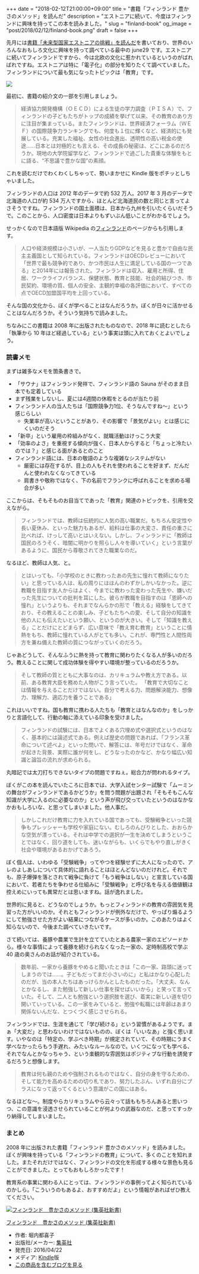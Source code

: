 +++
date = "2018-02-12T21:00:00+09:00"
title = "書籍「フィンランド 豊かさのメソッド」を読んだ"
description = "エストニアに続いて、今度はフィンランドに興味を持ってこの本を読みました。"
slug = "finland-book"
og_image = "post/2018/02/12/finland-book.png"
draft = false
+++

先月には<a href="https://june29.jp/2018/01/17/estonia-book/">書籍「未来型国家エストニアの挑戦」を読んだ</a>を書いており、世界のいろんなおもしろ文化に興味を持って調べている最中の june29 です。エストニアに続いてフィンランドですから、今は北欧の文化に惹かれているというのがばればれですね。エストニアは特に「電子化」の部分を知りたくて調べていました。フィンランドについて最も気になったトピックは「教育」です。

<img src="/post/2018/02/12/finland-book.png">

最初に、書籍の紹介文の一部を引用しましょう。

> 経済協力開発機構（ＯＥＣＤ）による生徒の学力調査（ＰＩＳＡ）で、フィンランドの子どもたちがトップの成績を挙げて以来、その教育のあり方に注目が集まっている。またフィンランドは、世界経済フォーラム（ＷＥＦ）の国際競争力ランキングでも、何度も１位に輝くなど、経済的にも発展している。充実した福祉、女性の社会進出、透明性の高い税金の使途……日本とは対極的とも言える、その成長の秘密は、どこにあるのだろうか。現地の大学院留学など、フィンランドで過ごした貴重な体験をもとに語る、“不思議で豊かな国”の素顔。

これを読むだけでわくわくしちゃって、勢いまかせに Kindle 版をポチッとしちゃいました。

フィンランドの人口は 2012 年のデータで約 532 万人。2017 年 3 月のデータで北海道の人口が約 534 万人ですから、ほとんど北海道民の数と同じと言ってよさそうですね。フィンランドの国土面積は、日本から九州を引いたくらいだそうで。このことから、人口密度は日本よりもずいぶん低いことがわかるでしょう。

せっかくなので日本語版 Wikipedia の<a href="https://ja.wikipedia.org/wiki/%E3%83%95%E3%82%A3%E3%83%B3%E3%83%A9%E3%83%B3%E3%83%89">フィンランド</a>のページからも引用します。

> 人口や経済規模は小さいが、一人当たりGDPなどを見ると豊かで自由な民主主義国として知られている。フィンランドはOECDレビューにおいて「世界で最も競争的であり、かつ市民は人生に満足している国の一つである」と2014年には報告された。フィンランドは収入、雇用と所得、住居、ワークライフバランス、保健状態、教育と技能、社会的結びつき、市民契約、環境の質、個人の安全、主観的幸福の各評価において、すべての点でOECD加盟国平均を上回っている。

そんな国の文化から、ぼくが学べることはなんだろうか。ぼくが日々に活かせることはなんだろうか。そういう気持ちで読みました。

ちなみにこの書籍は 2008 年に出版されたものなので、2018 年に読むとしたら「執筆から 10 年ほど経過している」という事実は頭に入れておくとよいでしょう。

### 読書メモ

まずは雑多なメモを箇条書きで。

- 「サウナ」はフィンランド発祥で、フィンランド語の Sauna がそのまま日本でも定着している
- まず残業をしないし、夏には4週間の休暇をとるのが当たり前
- フィンランド人の当人たちは「国際競争力1位、そうなんですね〜」という感じらしい
  - 失業率が高いということがあり、その影響で「景気がよい」とは感じにくいのだそう
- 「新卒」という雇用の枠組みがなく、就職活動はけっこう大変
- 「効率のよさ」を重視する傾向が強く、日本人からすると「ちょっと冷たいのでは？」と感じる面があるとのこと
- フィンランド語には、日本の敬語のような複雑なシステムがない
  - 厳密には存在するが、目上の人もそれを使われることを好まず、だんだんと使われなくなってきている
  - 肩書きや敬称ではなく、下の名前でフランクに呼ばれることを求める場合が多い

ここからは、そもそものお目当てであった「教育」関連のトピックを、引用を交えながら。

> フィンランドでは、教師は伝統的に人気の高い職業だ。もちろん安定性や長い夏休み、といった魅力もあるが、給料は仕事の大変さ、責任の重さに比べれば、けっして高いとはいえない。しかし、フィンランドに「教師は国民のろうそく、暗闇に明かりを照らし人々を導いていく」という言葉があるように、国民から尊敬されてきた職業なのだ。

なるほど、教師は人気、と。

> とはいっても、「小学校のときに教わったあの先生に憧れて教師になりたい」と思っている人は、私の周りにはほんのわずかしかいなかった。逆に教職を目指す友人からはよく、今までに教わった変わった先生や、嫌いだった先生についての批判を耳にした。彼らが教職を目指すのは「恩師への憧れ」というよりも、それまでなんらかの形で「教える」経験をしてきており、その教えることの楽しみ、子どもたちへの愛、そして自分の知識を他の人にも伝えたいという願い、というのが大きい。そして「知識を教える」ことだけにとどまらず、広い意味で「教え育む教育」ということに情熱をもち、教師に憧れている人がとても多い。これが、専門性と人間性両方を兼ね備えた教師の質につながっていくのだろう。

じゃあどうして、そんなふうに熱を持って教育に関わりたくなる人が多いのだろう。教えることに関して成功体験を得やすい環境が整っているのだろうか。

> そして教師の質とともに大事なのは、カリキュラムや教え方である。以前、ある教育大臣を務めた人物がこう言っていた。
> 「教育で大切なことは情報を与えることだけではない。自分で考える力、問題解決能力、想像力、理解力、適応力を養うことである」

これはいいですね。国も教育に携わる人たちも「教育とはなんなのか」をしっかりと言語化して、行動の軸に添えている印象を受けました。

> フィンランドの試験には、日本でよくある穴埋め式や選択式というのはなく、基本的には論述式である。例えば歴史の問題であれば、「フランス革命について述べよ」といった問いで、解答には、年号だけではなく、革命が起きた背景、実際に誰が何をし、どうなったのかなど、かなり幅広い知識と論旨の流れが求められる。

丸暗記では太刀打ちできないタイプの問題ですねぇ。総合力が問われるタイプ。

ぼくがこの本を読んでいたころに日本では、大学入試センター試験で「ムーミンの舞台がフィンランドであるかどうか」を問う問題が出題され「そもそもこんな知識が大学に入るのに必要なのか」という声が飛び交っていたというのはなかなかおもしろいな、と思ってしまいました。他人事だ。

> しかしこれだけ教育に力を入れている国であっても、受験戦争といった競争もプレッシャーも学校や家庭にない。むしろのんびりとした、おおらかな空気が漂っている。それは中学での選択が一生を決めてしまうということではなく、回り道をしても、迷いながらも、いくらでもやり直しがきく社会や環境があるおかげであろう。

ぼく個人は、いわゆる「受験戦争」ってやつを経験せずに大人になったので、アレのよしあしについて具体的に語れることはほとんどないのだけれど。それでも、原子爆弾を落とされて戦争に負けて「もう戦争はしない」と宣言している国において、若者たちを争わせる仕組みに「受験戦争」と呼び名を与える価値観は控えめにいっても異常だとは思いますね。話が逸れました。

世界的に見ると、どうなのでしょうか。もっとフィンランドの教育の雰囲気を見習った方がいいのか。それともフィンランドが例外なだけで、やっぱり煽るようにして勉強させた方がよい結果につながるケースが多いのか。このあたりはよく知らないので、今後また調べていきたいです。

さて続いては、養豚や農業で生計を立てていたとある農家一家のエピソードから。様々な事情によって養豚を続けられなくなった一家の、定時制高校で学ぶ 40 歳の奥さんのお話が紹介されている。

> 数年前、一家から養豚をやめると聞いたときは「この一家、路頭に迷ってしまうのでは……。子どもだってまだ小さいのに」と私はかなり心配したのだが、当の本人たちはあっけらかんとしたものだった。「大丈夫、なんとかなるし、また勉強して新しい仕事を探せばいいから」と笑って言っていた。そして、二人とも勉強という選択肢を選び、着実に新しい道を切り開いていっている。この一家をみていると、勉強や転職には年齢はあまり関係ないんだな、とつくづく感じさせられる。

フィンランドでは、生涯を通じて「学び続ける」という習慣があるようです。まぁ「大変だ」と思わないわけではないものの、ぼくは「いいなあ」と強く思います。いやなのは「特定の、学ぶべき時期」が規定されていて、その時期にうまく学べなかったらもう手遅れ、みたいなルールなので。いくつになっても学べる、それでなんとかなっちゃう、という楽観的な雰囲気はポジティブな行動を誘発するだろうと想像します。

> 教育は何も親のためや強制されるものではなく、自分の身を守るための、そして能力を高めるための切り札であり、努力したぶん、いずれ自分にプラスになって返ってくるという意識がこの国にはある。

なるほどな〜。制度やらカリキュラムやら云々って話ももちろんあると思いつつ、この意識を浸透させられていることが何よりの武器なのだ、と思ってすっかり納得してしまいました。

### まとめ

2008 年に出版された書籍「フィンランド 豊かさのメソッド」を読みました。ぼくが興味を持っている「フィンランドの教育」について、多くのことを知れました。またそれだけではなく、フィンランドの文化を形成する様々な景色も見ることができました。とってもおもしろかったです！

教育系の事業に関わる人にとっては、フィンランドの事例ってよく知られているのかしら。「こういうのもあるよ、おすすめだよ」という情報があればぜひ教えてください。

<div class="hatena-asin-detail"><a href="http://www.amazon.co.jp/exec/obidos/ASIN/B01DZI2X1M/cameralady-22/"><img src="https://images-fe.ssl-images-amazon.com/images/I/51p2T7kVGML._SL160_.jpg" class="hatena-asin-detail-image" alt="フィンランド　豊かさのメソッド (集英社新書)" title="フィンランド　豊かさのメソッド (集英社新書)"></a><div class="hatena-asin-detail-info"><p class="hatena-asin-detail-title"><a href="http://www.amazon.co.jp/exec/obidos/ASIN/B01DZI2X1M/cameralady-22/">フィンランド　豊かさのメソッド (集英社新書)</a></p><ul><li><span class="hatena-asin-detail-label">作者:</span> 堀内都喜子</li><li><span class="hatena-asin-detail-label">出版社/メーカー:</span> <a class="keyword" href="http://d.hatena.ne.jp/keyword/%BD%B8%B1%D1%BC%D2">集英社</a></li><li><span class="hatena-asin-detail-label">発売日:</span> 2016/04/22</li><li><span class="hatena-asin-detail-label">メディア:</span> <a class="keyword" href="http://d.hatena.ne.jp/keyword/Kindle">Kindle</a>版</li><li><a href="http://d.hatena.ne.jp/asin/B01DZI2X1M/cameralady-22" target="_blank">この商品を含むブログを見る</a></li></ul></div><div class="hatena-asin-detail-foot"></div></div>
